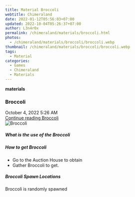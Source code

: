 ```yaml
---
title: Material Broccoli
webtitle: Chimeraland
date: 2022-01-12T05:56:03+07:00
updated: 2022-10-04T05:26:37+07:00
author: L3n4r0x
permalink: /chimeraland/materials/broccoli.html
photos:
  - /chimeraland/materials/broccoli/broccoli.webp
thumbnail: /chimeraland/materials/broccoli/broccoli.webp
tags:
  - Material
categories:
  - Games
  - Chimeraland
  - Materials
---
```


<section id="bootstrap-wrapper">
  <link
    rel="stylesheet"
    href="https://cdn.statically.io/gh/dimaslanjaka/Web-Manajemen/40ac3225/css/bootstrap-4.5-wrapper.css"
  />
  <div
    class="row g-0 border rounded overflow-hidden flex-md-row mb-4 shadow-sm position-relative"
  >
    <div class="col p-4 d-flex flex-column position-static">
      <strong class="d-inline-block mb-2 text-success">materials</strong>
      <h3 class="mb-0">Broccoli</h3>
      <div class="mb-1 text-muted">October 4, 2022 5:26 AM</div>
      <a href="#" class="stretched-link d-none">Continue reading Broccoli</a>
    </div>
    <div class="col-auto d-none d-lg-block">
      <img src="/chimeraland/materials/broccoli/broccoli.webp" alt="Broccoli" />
    </div>
  </div>
  <div class="row">
    <div class="col-lg-6 col-12 mb-2">
      <div class="card">
        <div class="card-body">
          <h5 class="card-title">What is the use of the Broccoli</h5>
          <div class="card-text"><ul></ul></div>
        </div>
      </div>
    </div>
    <div class="col-lg-6 col-12 mb-2">
      <div class="card">
        <div class="card-body">
          <h5 class="card-title">How to get Broccoli</h5>
          <div class="card-text">
            <ul>
              <li>Go to the Auction House to obtain</li>
              <li>Gather Broccoli to get.</li>
            </ul>
          </div>
        </div>
      </div>
    </div>
    <div class="col-12 mb-2">
      <h5>Broccoli Spawn Locations</h5>
      <p>Broccoli is randomly spawned</p>
    </div>
  </div>
</section>